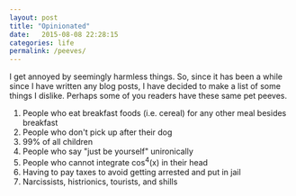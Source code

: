 ```yaml
---
layout: post
title: "Opinionated"
date:   2015-08-08 22:28:15
categories: life
permalink: /peeves/
---
```


I get annoyed by seemingly harmless things. So, since it has been a while since I have written any blog posts, I have decided to make a list of some things I dislike. Perhaps some of you readers have these same pet peeves.

1. People who eat breakfast foods (i.e. cereal) for any other meal besides breakfast
2. People who don't pick up after their dog
3. 99% of all children
4. People who say "just be yourself" unironically
5. People who cannot integrate cos<sup>4</sup>(x) in their head
6. Having to pay taxes to avoid getting arrested and put in jail
7. Narcissists, histrionics, tourists, and shills